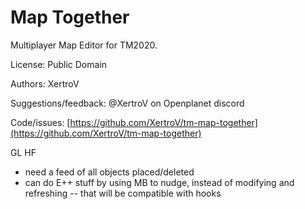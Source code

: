 # Map Together

Multiplayer Map Editor for TM2020.

License: Public Domain

Authors: XertroV

Suggestions/feedback: @XertroV on Openplanet discord

Code/issues: [https://github.com/XertroV/tm-map-together](https://github.com/XertroV/tm-map-together)

GL HF












- need a feed of all objects placed/deleted
- can do E++ stuff by using MB to nudge, instead of modifying and refreshing -- that will be compatible with hooks
